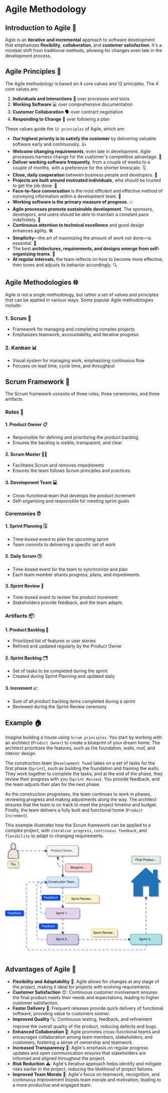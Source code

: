 # Agile Methodology

## Introduction to Agile 🚀

Agile is an **iterative and incremental** approach to software development that emphasizes **flexibility**, **collaboration**, and **customer satisfaction**. It's a mindset shift from traditional methods, allowing for changes even late in the development process.

## Agile Principles 🌟

The Agile methodology is based on 4 core values and 12 principles. The 4 core values are:

1. **Individuals and Interactions** 🤝 over processes and tools
2. **Working Software** 💻 over comprehensive documentation
3. **Customer Collaboration** 🗣️ over contract negotiation
4. **Responding to Change** 🔄 over following a plan

These values guide the `12 principles` of Agile, which are:

- **Our highest priority is to satisfy the customer** by delivering valuable software early and continuously. 👍
- **Welcome changing requirements**, even late in development. Agile processes harness change for the customer's competitive advantage. 🔄
- **Deliver working software frequently**, from a couple of weeks to a couple of months, with a preference for the shorter timescale. 🗓️
- **Close, daily cooperation** between business people and developers. 🤝
- **Projects are built around motivated individuals**, who should be trusted to get the job done. 💪
- **Face-to-face conversation** is the most efficient and effective method of conveying information within a development team. 💬
- **Working software is the primary measure of progress**. 📈
- **Agile processes promote sustainable development**. The sponsors, developers, and users should be able to maintain a constant pace indefinitely. 🌱
- **Continuous attention to technical excellence** and good design enhances agility. 🛠️
- **Simplicity**—the art of maximizing the amount of work not done—is essential. 🎨
- The best **architectures, requirements, and designs emerge from self-organizing teams**. 🌟
- **At regular intervals**, the team reflects on how to become more effective, then tunes and adjusts its behavior accordingly. 🔍

## Agile Methodologies 🌐

Agile is not a single methodology, but rather a set of values and principles that can be applied in various ways. Some popular Agile methodologies include:

### 1. Scrum 🏉

- Framework for managing and completing complex projects
- Emphasizes teamwork, accountability, and iterative progress

### 2. Kanban 📊

- Visual system for managing work, emphasizing continuous flow
- Focuses on lead time, cycle time, and throughput

## Scrum Framework 🏉

The Scrum framework consists of three roles, three ceremonies, and three artifacts.

### Roles 👥

#### 1. Product Owner 📋

- Responsible for defining and prioritizing the product backlog
- Ensures the backlog is visible, transparent, and clear

#### 2. Scrum Master 🧑‍🏫

- Facilitates Scrum and removes impediments
- Ensures the team follows Scrum principles and practices

#### 3. Development Team 💻

- Cross-functional team that develops the product increment
- Self-organizing and responsible for meeting sprint goals

### Ceremonies ⏰

#### 1. Sprint Planning 🗓️

- Time-boxed event to plan the upcoming sprint
- Team commits to delivering a specific set of work

#### 2. Daily Scrum 🕒

- Time-boxed event for the team to synchronize and plan
- Each team member shares progress, plans, and impediments

#### 3. Sprint Review 📝

- Time-boxed event to review the product increment
- Stakeholders provide feedback, and the team adapts

### Artifacts 📦

#### 1. Product Backlog 📃

- Prioritized list of features or user stories
- Refined and updated regularly by the Product Owner

#### 2. Sprint Backlog 🗂️

- Set of tasks to be completed during the sprint
- Created during Sprint Planning and updated daily

#### 3. Increment 📈

- Sum of all product backlog items completed during a sprint
- Reviewed during the Sprint Review ceremony

## Example 🏠

Imagine building a house using `Scrum principles`. You start by working with an architect (`Product Owner`) to create a blueprint of your dream home. The architect prioritizes the features, such as the foundation, walls, roof, and interior design.

The construction team (`Development Team`) takes on a set of tasks for the first phase (`Sprint`), such as building the foundation and framing the walls. They work together to complete the tasks, and at the end of the phase, they review their progress with you (`Sprint Review`). You provide feedback, and the team adjusts their plan for the next phase.

As the construction progresses, the team continues to work in phases, reviewing progress and making adjustments along the way. The architect ensures that the team is on track to meet the project timeline and budget. Finally, the team delivers a fully built and functional home (`Product Increment`).

This example illustrates how the Scrum framework can be applied to a complex project, with `iterative progress`, `continuous feedback`, and `flexibility` to adapt to changing requirements.

![Agile Example](diagrams/Agile%20Example.svg)

## Advantages of Agile 🚀

- **Flexibility and Adaptability** 🌟: Agile allows for changes at any stage of the project, making it ideal for projects with evolving requirements.
- **Customer Satisfaction** 😊: Continuous customer involvement ensures the final product meets their needs and expectations, leading to higher customer satisfaction.
- **Faster Delivery** 🚀: Frequent releases provide quick delivery of functional software, providing value to customers sooner.
- **Improved Quality** 🔍: Continuous testing, feedback, and refinement improve the overall quality of the product, reducing defects and bugs.
- **Enhanced Collaboration** 🤝: Agile promotes cross-functional teams and encourages collaboration among team members, stakeholders, and customers, fostering a sense of ownership and teamwork.
- **Increased Transparency** 🔎: Agile's emphasis on regular progress updates and open communication ensures that stakeholders are informed and aligned throughout the project.
- **Risk Reduction** ⚠️: Agile's iterative approach helps identify and mitigate risks earlier in the project, reducing the likelihood of project failures.
- **Improved Team Morale** 💪: Agile's focus on teamwork, recognition, and continuous improvement boosts team morale and motivation, leading to a more productive and engaged team.
